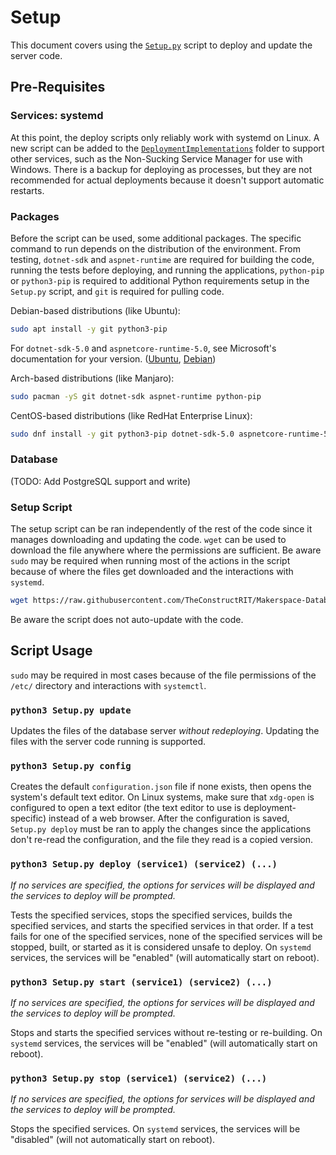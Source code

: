 # Setup
This document covers using the [`Setup.py`](../scripts/Setup.py) script to
deploy and update the server code.

## Pre-Requisites
### Services: systemd
At this point, the deploy scripts only reliably work with systemd on Linux.
A new script can be added to the [`DeploymentImplementations`](../scripts/DeployImplementations/)
folder to support other services, such as the
Non-Sucking Service Manager for use with Windows. There is a backup for
deploying as processes, but they are not recommended for actual deployments
because it doesn't support automatic restarts.

### Packages
Before the script can be used, some additional packages. The specific command
to run depends on the distribution of the environment. From testing, `dotnet-sdk` and
`aspnet-runtime` are required for building the code, running
the tests before deploying, and running the applications, `python-pip` or `python3-pip`
is required to additional Python requirements setup in the `Setup.py` script,
and `git` is required for pulling code.

Debian-based distributions (like Ubuntu):
```bash
sudo apt install -y git python3-pip
```
For `dotnet-sdk-5.0` and `aspnetcore-runtime-5.0`, see Microsoft's documentation for your
version. ([Ubuntu](https://docs.microsoft.com/en-us/dotnet/core/install/linux-ubuntu), 
[Debian](https://docs.microsoft.com/en-us/dotnet/core/install/linux-debian))


Arch-based distributions (like Manjaro):
```bash
sudo pacman -yS git dotnet-sdk aspnet-runtime python-pip
```

CentOS-based distributions (like RedHat Enterprise Linux):
```bash
sudo dnf install -y git python3-pip dotnet-sdk-5.0 aspnetcore-runtime-5.0
```

### Database
(TODO: Add PostgreSQL support and write)

### Setup Script
The setup script can be ran independently of the rest of the code since it manages
downloading and updating the code. `wget` can be used to download the file anywhere
where the permissions are sufficient. Be aware `sudo` may be required when running
most of the actions in the script because of where the files get downloaded and the
interactions with `systemd`.
```bash
wget https://raw.githubusercontent.com/TheConstructRIT/Makerspace-Database-Server/master/scripts/Setup.py
```

Be aware the script does not auto-update with the code.

## Script Usage
`sudo` may be required in most cases because of the file permissions of the `/etc/`
directory and interactions with `systemctl`.

### `python3 Setup.py update`
Updates the files of the database server *without redeploying*. Updating the files
with the server code running is supported.

### `python3 Setup.py config`
Creates the default `configuration.json` file if none exists, then opens the system's
default text editor. On Linux systems, make sure that `xdg-open` is configured to open
a text editor (the text editor to use is deployment-specific) instead of a web browser.
After the configuration is saved, `Setup.py deploy` must be ran to apply the changes
since the applications don't  re-read the configuration, and the file they read is a
copied version.

### `python3 Setup.py deploy (service1) (service2) (...)`
*If no services are specified, the options for services will be displayed and the
services to deploy will be prompted.*

Tests the specified services, stops the specified services, builds the specified services,
and starts the specified services in that order. If a test fails for one of the specified
services, none of the specified services will be stopped, built, or started as it is
considered unsafe to deploy. On `systemd` services, the services will be "enabled"
(will automatically start on reboot).

### `python3 Setup.py start (service1) (service2) (...)`
*If no services are specified, the options for services will be displayed and the
services to deploy will be prompted.*

Stops and starts the specified services without re-testing or re-building. On `systemd`
services, the services will be "enabled" (will automatically start on reboot).

### `python3 Setup.py stop (service1) (service2) (...)`
*If no services are specified, the options for services will be displayed and the
services to deploy will be prompted.*

Stops the specified services. On `systemd` services, the services will be "disabled"
(will not automatically start on reboot).